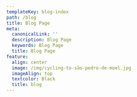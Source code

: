 ```yaml
---
templateKey: blog-index
path: /blog
title: Blog Page
meta:
  canonicalLink: ''
  description: Blog Page
  keywords: Blog Page
  title: Blog Page
feature:
  align: center
  image: /img/cycling-to-são-pedro-de-moel.jpg
  imageAlign: top
  textcolor: Black
  title: blog
---
```

#
